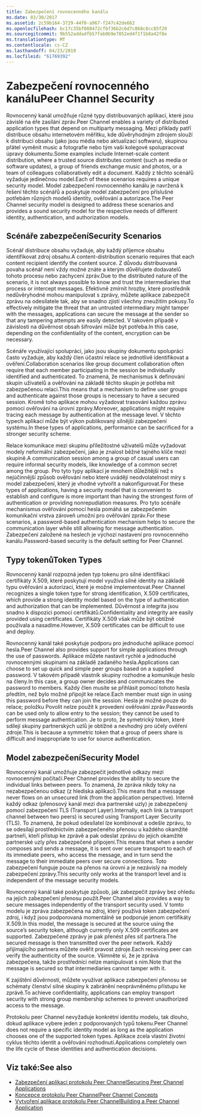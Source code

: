 ```yaml
---
title: Zabezpečení rovnocenného kanálu
ms.date: 03/30/2017
ms.assetid: 2c59b164-3729-44f0-a967-f247c42de662
ms.openlocfilehash: bc17c35bf088472cfbf36b2c6d7c868c8cc85f20
ms.sourcegitcommit: 9b552addadfb57fab0b9e7852ed4f1f1b8a42f8e
ms.translationtype: MT
ms.contentlocale: cs-CZ
ms.lasthandoff: 04/23/2019
ms.locfileid: "61769392"
---
```

# <a name="peer-channel-security"></a><span data-ttu-id="0eaa7-102">Zabezpečení rovnocenného kanálu</span><span class="sxs-lookup"><span data-stu-id="0eaa7-102">Peer Channel Security</span></span>
<span data-ttu-id="0eaa7-103">Rovnocenný kanál umožňuje různé typy distribuovaných aplikací, které jsou závislé na éře zasílání zpráv.</span><span class="sxs-lookup"><span data-stu-id="0eaa7-103">Peer Channel enables a variety of distributed application types that depend on multiparty messaging.</span></span> <span data-ttu-id="0eaa7-104">Mezi příklady patří distribuce obsahu internetovém měřítku, kde důvěryhodným zdrojem slouží k distribuci obsahu (jako jsou média nebo aktualizací softwaru), skupinou přátel vyměnit music a fotografie nebo tým vaši kolegové spolupracovat úpravy dokumentu.</span><span class="sxs-lookup"><span data-stu-id="0eaa7-104">Some examples include Internet-scale content distribution, where a trusted source distributes content (such as media or software updates), a group of friends exchange music and photos, or a team of colleagues collaboratively edit a document.</span></span> <span data-ttu-id="0eaa7-105">Každý z těchto scénářů vyžaduje jedinečnou model.</span><span class="sxs-lookup"><span data-stu-id="0eaa7-105">Each of these scenarios requires a unique security model.</span></span> <span data-ttu-id="0eaa7-106">Model zabezpečení rovnocenného kanálu je navržená k řešení těchto scénářů a poskytuje model zabezpečení pro příslušné potřebám různých modelů identity, ověřování a autorizace.</span><span class="sxs-lookup"><span data-stu-id="0eaa7-106">The Peer Channel security model is designed to address these scenarios and provides a sound security model for the respective needs of different identity, authentication, and authorization models.</span></span>  
  
## <a name="security-scenarios"></a><span data-ttu-id="0eaa7-107">Scénáře zabezpečení</span><span class="sxs-lookup"><span data-stu-id="0eaa7-107">Security Scenarios</span></span>  
 <span data-ttu-id="0eaa7-108">Scénář distribuce obsahu vyžaduje, aby každý příjemce obsahu identifikovat zdroj obsahu.</span><span class="sxs-lookup"><span data-stu-id="0eaa7-108">A content-distribution scenario requires that each content recipient identify the content source.</span></span> <span data-ttu-id="0eaa7-109">Z důvodu distribuovaná povaha scénář není vždy možné znáte a kterým důvěřujete dodavatelů tohoto procesu nebo zachycení zpráv.</span><span class="sxs-lookup"><span data-stu-id="0eaa7-109">Due to the distributed nature of the scenario, it is not always possible to know and trust the intermediaries that process or intercept messages.</span></span> <span data-ttu-id="0eaa7-110">Efektivně zmírnit hrozby, které prostředník nedůvěryhodné mohou manipulovat s zprávy, můžete aplikace zabezpečit zprávu na odesílatele tak, aby se snadno zjistí všechny zneužitím pokusy.</span><span class="sxs-lookup"><span data-stu-id="0eaa7-110">To effectively mitigate the threat that an untrusted intermediary might tamper with the messages, applications can secure the message at the sender so that any tampering attempts are easily detected.</span></span> <span data-ttu-id="0eaa7-111">V takovém případě v závislosti na důvěrnost obsah šifrování může být potřeba.</span><span class="sxs-lookup"><span data-stu-id="0eaa7-111">In this case, depending on the confidentiality of the content, encryption can be necessary.</span></span>  
  
 <span data-ttu-id="0eaa7-112">Scénáře využívající spolupráci, jako jsou skupiny dokumentu spolupráci často vyžaduje, aby každý člen účastní relace se jednotlivě identifikovat a ověření.</span><span class="sxs-lookup"><span data-stu-id="0eaa7-112">Collaboration scenarios like group document collaboration often require that each member participating in the session be individually identified and authenticated.</span></span> <span data-ttu-id="0eaa7-113">To znamená, že mechanismus k definování skupin uživatelů a ověřování na základě těchto skupin je potřeba mít zabezpečenou relaci.</span><span class="sxs-lookup"><span data-stu-id="0eaa7-113">This means that a mechanism to define user groups and authenticate against those groups is necessary to have a secured session.</span></span> <span data-ttu-id="0eaa7-114">Kromě toho aplikace mohou vyžadovat trasování každou zprávu pomocí ověřování na úrovni zprávy.</span><span class="sxs-lookup"><span data-stu-id="0eaa7-114">Moreover, applications might require tracing each message by authentication at the message level.</span></span> <span data-ttu-id="0eaa7-115">V těchto typech aplikací může být výkon publikovaný silnější zabezpečení systému.</span><span class="sxs-lookup"><span data-stu-id="0eaa7-115">In these types of applications, performance can be sacrificed for a stronger security scheme.</span></span>  
  
 <span data-ttu-id="0eaa7-116">Relace komunikace mezi skupinu příležitostné uživatelů může vyžadovat modely neformální zabezpečení, jako je znalost běžné tajného klíče mezi skupině.</span><span class="sxs-lookup"><span data-stu-id="0eaa7-116">A communication session among a group of casual users can require informal security models, like knowledge of a common secret among the group.</span></span> <span data-ttu-id="0eaa7-117">Pro tyto typy aplikací je mnohem důležitější než s nejúčinnější způsob ověřování nebo které uvádějí neodvolatelnost míry s model zabezpečení, který je vhodné vytvořit a nakonfigurovat.</span><span class="sxs-lookup"><span data-stu-id="0eaa7-117">For these types of applications, having a security model that is convenient to establish and configure is more important than having the strongest form of authentication or providing nonrepudiation measures.</span></span> <span data-ttu-id="0eaa7-118">Pro tyto scénáře mechanismus ověřování pomocí hesla pomáhá se zabezpečením komunikační vrstva zároveň umožní pro ověřování zpráv.</span><span class="sxs-lookup"><span data-stu-id="0eaa7-118">For these scenarios, a password-based authentication mechanism helps to secure the communication layer while still allowing for message authentication.</span></span> <span data-ttu-id="0eaa7-119">Zabezpečení založené na heslech je výchozí nastavení pro rovnocenného kanálu.</span><span class="sxs-lookup"><span data-stu-id="0eaa7-119">Password-based security is the default setting for Peer Channel.</span></span>  
  
## <a name="token-types"></a><span data-ttu-id="0eaa7-120">Typy tokenů</span><span class="sxs-lookup"><span data-stu-id="0eaa7-120">Token Types</span></span>  
 <span data-ttu-id="0eaa7-121">Rovnocenný kanál rozpozná jeden typ tokenu pro silné identifikaci certifikáty X.509, které poskytují model využívá silné identity na základě typu ověřování a autorizaci, které je možné implementovat.</span><span class="sxs-lookup"><span data-stu-id="0eaa7-121">Peer Channel recognizes a single token type for strong identification, X.509 certificates, which provide a strong identity model based on the type of authentication and authorization that can be implemented.</span></span> <span data-ttu-id="0eaa7-122">Důvěrnost a integrita jsou snadno k dispozici pomocí certifikátů.</span><span class="sxs-lookup"><span data-stu-id="0eaa7-122">Confidentiality and integrity are easily provided using certificates.</span></span> <span data-ttu-id="0eaa7-123">Certifikáty X.509 však může být obtížně používala a nasadíme.</span><span class="sxs-lookup"><span data-stu-id="0eaa7-123">However, X.509 certificates can be difficult to use and deploy.</span></span>  
  
 <span data-ttu-id="0eaa7-124">Rovnocenný kanál také poskytuje podporu pro jednoduché aplikace pomocí hesla.</span><span class="sxs-lookup"><span data-stu-id="0eaa7-124">Peer Channel also provides support for simple applications through the use of passwords.</span></span> <span data-ttu-id="0eaa7-125">Aplikace můžete nastavit rychlé a jednoduché rovnocennými skupinami na základě zadaného hesla.</span><span class="sxs-lookup"><span data-stu-id="0eaa7-125">Applications can choose to set up quick and simple peer groups based on a supplied password.</span></span> <span data-ttu-id="0eaa7-126">V takovém případě vlastník skupiny rozhodne a komunikuje heslo na členy.</span><span class="sxs-lookup"><span data-stu-id="0eaa7-126">In this case, a group owner decides and communicates the password to members.</span></span> <span data-ttu-id="0eaa7-127">Každý člen musíte se přihlásit pomocí tohoto hesla předtím, než bylo možné připojit ke relace.</span><span class="sxs-lookup"><span data-stu-id="0eaa7-127">Each member must sign in using this password before they can join the session.</span></span> <span data-ttu-id="0eaa7-128">Hesla je možné pouze do relace; položku Povolit nelze použít k provedení ověřování zpráv.</span><span class="sxs-lookup"><span data-stu-id="0eaa7-128">Passwords can be used only to allow entry to the session; they cannot be used to perform message authentication.</span></span> <span data-ttu-id="0eaa7-129">Je to proto, že symetrický token, které sdílejí skupiny partnerských uzlů je obtížné a nevhodný pro účely ověření zdroje.</span><span class="sxs-lookup"><span data-stu-id="0eaa7-129">This is because a symmetric token that a group of peers share is difficult and inappropriate to use for source authentication.</span></span>  
  
## <a name="security-model"></a><span data-ttu-id="0eaa7-130">Model zabezpečení</span><span class="sxs-lookup"><span data-stu-id="0eaa7-130">Security Model</span></span>  
 <span data-ttu-id="0eaa7-131">Rovnocenný kanál umožňuje zabezpečit jednotlivé odkazy mezi rovnocennými počítači.</span><span class="sxs-lookup"><span data-stu-id="0eaa7-131">Peer Channel provides the ability to secure the individual links between peers.</span></span> <span data-ttu-id="0eaa7-132">To znamená, že zpráva nikdy toky na nezabezpečenou odkaz (z hlediska aplikací).</span><span class="sxs-lookup"><span data-stu-id="0eaa7-132">This means that a message never flows on an unsecured link (from the application perspective).</span></span> <span data-ttu-id="0eaa7-133">Interně každý odkaz (přenosový kanál mezi dva partnerské uzly) je zabezpečený pomocí zabezpečení TLS (Transport Layer).</span><span class="sxs-lookup"><span data-stu-id="0eaa7-133">Internally, each link (a transport channel between two peers) is secured using Transport Layer Security (TLS).</span></span> <span data-ttu-id="0eaa7-134">To znamená, že pokud odesílatel lze kombinovat a odešle zprávu, to se odesílají prostřednictvím zabezpečeného přenosu u každého okamžité partneři, kteří přístup ke zprávě a pak odeslat zprávu do jejich okamžité partnerské uzly přes zabezpečené připojení.</span><span class="sxs-lookup"><span data-stu-id="0eaa7-134">This means that when a sender composes and sends a message, it is sent over secure transport to each of its immediate peers, who access the message, and in turn send the message to their immediate peers over secure connections.</span></span> <span data-ttu-id="0eaa7-135">Toto zabezpečení funguje pouze na přenos na úrovni a je nezávislý na modely zabezpečení zprávy.</span><span class="sxs-lookup"><span data-stu-id="0eaa7-135">This security only works at the transport level and is independent of the message security models.</span></span>  
  
 <span data-ttu-id="0eaa7-136">Rovnocenný kanál také poskytuje způsob, jak zabezpečit zprávy bez ohledu na jejich zabezpečení přenosu použít.</span><span class="sxs-lookup"><span data-stu-id="0eaa7-136">Peer Channel also provides a way to secure messages independently of the transport security used.</span></span> <span data-ttu-id="0eaa7-137">V tomto modelu je zpráva zabezpečena na zdroj, který používá token zabezpečení zdroj, i když jsou podporovaná momentálně se podporuje jenom certifikáty X.509.</span><span class="sxs-lookup"><span data-stu-id="0eaa7-137">In this model, the message is secured at the source using the source’s security token, although currently only X.509 certificates are supported.</span></span> <span data-ttu-id="0eaa7-138">Zabezpečené zprávy je pak přenést přes síť partnera.</span><span class="sxs-lookup"><span data-stu-id="0eaa7-138">The secured message is then transmitted over the peer network.</span></span> <span data-ttu-id="0eaa7-139">Každý přijímajícího partnera můžete ověřit pravost zdroje.</span><span class="sxs-lookup"><span data-stu-id="0eaa7-139">Each receiving peer can verify the authenticity of the source.</span></span> <span data-ttu-id="0eaa7-140">Všimněte si, že je zpráva zabezpečena, takže prostředníci nelze manipulovat s ním.</span><span class="sxs-lookup"><span data-stu-id="0eaa7-140">Note that the message is secured so that intermediaries cannot tamper with it.</span></span>  
  
 <span data-ttu-id="0eaa7-141">K zajištění důvěrnosti, můžete využívat aplikace zabezpečení přenosu se schématy členství silné skupiny k zabránění neoprávněnému přístupu ke zprávě.</span><span class="sxs-lookup"><span data-stu-id="0eaa7-141">To achieve confidentiality, applications can employ transport security with strong group membership schemes to prevent unauthorized access to the message.</span></span>  
  
 <span data-ttu-id="0eaa7-142">Protokolu peer Channel nevyžaduje konkrétní identitu modelu, tak dlouho, dokud aplikace vybere jeden z podporovaných typů tokenu.</span><span class="sxs-lookup"><span data-stu-id="0eaa7-142">Peer Channel does not require a specific identity model as long as the application chooses one of the supported token types.</span></span> <span data-ttu-id="0eaa7-143">Aplikace zcela vlastní životní cyklus těchto identit a ověřování rozhodnutí.</span><span class="sxs-lookup"><span data-stu-id="0eaa7-143">Applications completely own the life cycle of these identities and authentication decisions.</span></span>  
  
## <a name="see-also"></a><span data-ttu-id="0eaa7-144">Viz také:</span><span class="sxs-lookup"><span data-stu-id="0eaa7-144">See also</span></span>

- [<span data-ttu-id="0eaa7-145">Zabezpečení aplikací protokolu Peer Channel</span><span class="sxs-lookup"><span data-stu-id="0eaa7-145">Securing Peer Channel Applications</span></span>](../../../../docs/framework/wcf/feature-details/securing-peer-channel-applications.md)
- [<span data-ttu-id="0eaa7-146">Koncepce protokolu Peer Channel</span><span class="sxs-lookup"><span data-stu-id="0eaa7-146">Peer Channel Concepts</span></span>](../../../../docs/framework/wcf/feature-details/peer-channel-concepts.md)
- [<span data-ttu-id="0eaa7-147">Vytvoření aplikace protokolu Peer Channel</span><span class="sxs-lookup"><span data-stu-id="0eaa7-147">Building a Peer Channel Application</span></span>](../../../../docs/framework/wcf/feature-details/building-a-peer-channel-application.md)
